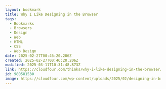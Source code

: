 ```yaml
---
layout: bookmark
title: Why I Like Designing in the Browser
tags:
  - Bookmarks
  - Browsers
  - Design
  - Web
  - HTML
  - CSS
  - Web Design
date: 2025-02-27T00:46:20.206Z
created: 2025-02-27T00:46:20.206Z
modified: 2025-03-11T10:31:48.873Z
link: https://cloudfour.com/thinks/why-i-like-designing-in-the-browser/
id: 980581530
image: https://cloudfour.com/wp-content/uploads/2025/02/designing-in-browser-feature-r2-1200x0-c-default.png
---
```

